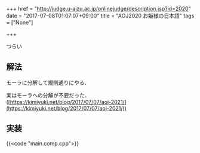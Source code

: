 +++
href = "http://judge.u-aizu.ac.jp/onlinejudge/description.jsp?id=2020"
date = "2017-07-08T01:07:07+09:00"
title = "AOJ2020 お姫様の日本語"
tags = ["None"]

+++

つらい

<!--more-->


## 解法

モーラに分解して規則通りにやる．

実はモーラへの分解が不要だった．([https://kimiyuki.net/blog/2017/07/07/aoj-2021/](https://kimiyuki.net/blog/2017/07/07/aoj-2021/))

## 実装

{{<code "main.comp.cpp">}}